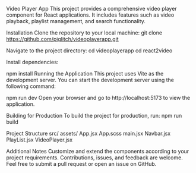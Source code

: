 Video Player App
This project provides a comprehensive video player component for React applications. It includes features such as video playback, playlist management, and search functionality.

Installation
Clone the repository to your local machine:
git clone https://github.com/piglitch/videoplayerapp.git

Navigate to the project directory:
cd videoplayerapp
cd react2video

Install dependencies:

npm install
Running the Application
This project uses Vite as the development server. You can start the development server using the following command:

npm run dev
Open your browser and go to http://localhost:5173 to view the application.

Building for Production
To build the project for production, run:
npm run build

Project Structure
src/
  assets/
  App.jsx
  App.scss
  main.jsx
  Navbar.jsx
  PlayList.jsx
  VideoPlayer.jsx

Additional Notes
Customize and extend the components according to your project requirements.
Contributions, issues, and feedback are welcome. Feel free to submit a pull request or open an issue on GitHub.
